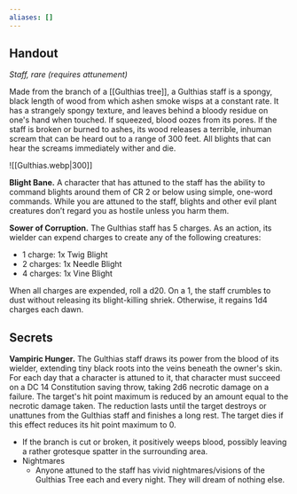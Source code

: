 ```yaml
---
aliases: []
---
```


## Handout
_Staff, rare (requires attunement)_

Made from the branch of a [[Gulthias tree]], a Gulthias staff is a spongy, black length of wood from which ashen smoke wisps at a constant rate. It has a strangely spongy texture, and leaves behind a bloody residue on one's hand when touched. If squeezed, blood oozes from its pores. If the staff is broken or burned to ashes, its wood releases a terrible, inhuman scream that can be heard out to a range of 300 feet. All blights that can hear the screams immediately wither and die.

![[Gulthias.webp|300]]

**Blight Bane.** A character that has attuned to the staff has the ability to command blights around them of CR 2 or below using simple, one-word commands. While you are attuned to the staff, blights and other evil plant creatures don’t regard you as hostile unless you harm them.

**Sower of Corruption.** The Gulthias staff has 5 charges. As an action, its wielder can expend charges to create any of the following creatures:
- 1 charge: 1x Twig Blight
- 2 charges: 1x Needle Blight
- 4 charges: 1x Vine Blight

When all charges are expended, roll a d20. On a 1, the staff crumbles to dust without releasing its blight-killing shriek. Otherwise, it regains 1d4 charges each dawn.

## Secrets

**Vampiric Hunger.** The Gulthias staff draws its power from the blood of its wielder, extending tiny black roots into the veins beneath the owner's skin. For each day that a character is attuned to it, that character must succeed on a DC 14 Constitution saving throw, taking 2d6 necrotic damage on a failure. The target's hit point maximum is reduced by an amount equal to the necrotic damage taken. The reduction lasts until the target destroys or unattunes from the Gulthias staff and finishes a long rest. The target dies if this effect reduces its hit point maximum to 0.


- If the branch is cut or broken, it positively weeps blood, possibly leaving a rather grotesque spatter in the surrounding area.
- Nightmares
    - Anyone attuned to the staff has vivid nightmares/visions of the Gulthias Tree each and every night. They will dream of nothing else.